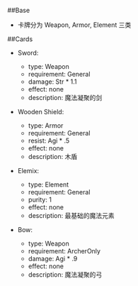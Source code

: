 ##Base
- 卡牌分为 Weapon, Armor, Element 三类

##Cards
- Sword:
	- type: Weapon
    - requirement: General
    - damage: Str * 1.1
    - effect: none
    - description: 魔法凝聚的剑

- Wooden Shield:
	- type: Armor
    - requirement: General
    - resist: Agi * .5
    - effect: none
    - description: 木盾

- Elemix:
	- type: Element
    - requirement: General
    - purity: 1
    - effect: none
    - description: 最基础的魔法元素

- Bow:
	- type: Weapon
    - requirement: ArcherOnly
    - damage: Agi * .9
    - effect: none
    - description: 魔法凝聚的弓